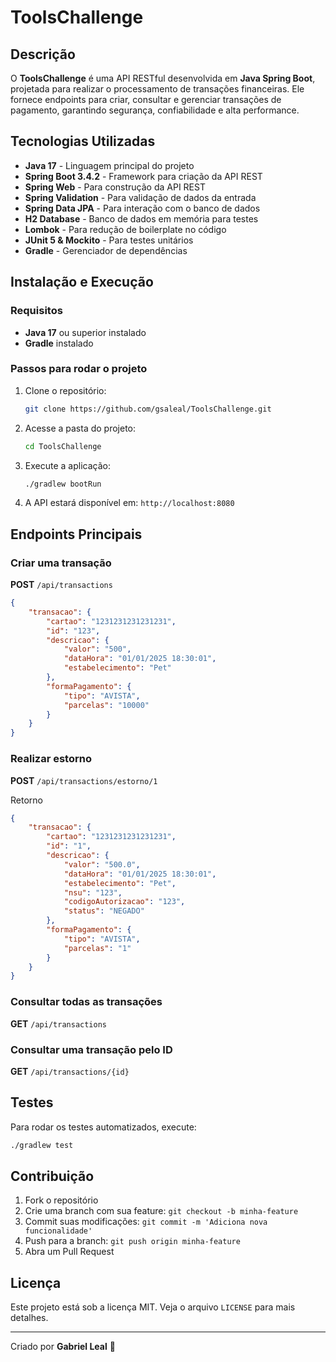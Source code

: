 # ToolsChallenge

## Descrição
O **ToolsChallenge** é uma API RESTful desenvolvida em **Java Spring Boot**, projetada para realizar o processamento de transações financeiras. Ele fornece endpoints para criar, consultar e gerenciar transações de pagamento, garantindo segurança, confiabilidade e alta performance.

## Tecnologias Utilizadas

- **Java 17** - Linguagem principal do projeto
- **Spring Boot 3.4.2** - Framework para criação da API REST
- **Spring Web** - Para construção da API REST
- **Spring Validation** - Para validação de dados da entrada
- **Spring Data JPA** - Para interação com o banco de dados
- **H2 Database** - Banco de dados em memória para testes
- **Lombok** - Para redução de boilerplate no código
- **JUnit 5 & Mockito** - Para testes unitários
- **Gradle** - Gerenciador de dependências

## Instalação e Execução

### **Requisitos**
- **Java 17** ou superior instalado
- **Gradle** instalado

### **Passos para rodar o projeto**

1. Clone o repositório:
   ```sh
   git clone https://github.com/gsaleal/ToolsChallenge.git
   ```

2. Acesse a pasta do projeto:
   ```sh
   cd ToolsChallenge
   ```

3. Execute a aplicação:
   ```sh
   ./gradlew bootRun
   ```

4. A API estará disponível em: `http://localhost:8080`

## Endpoints Principais

### **Criar uma transação**
**POST** `/api/transactions`
```json
{
	"transacao": {
		"cartao": "1231231231231231",
		"id": "123",
		"descricao": {
			"valor": "500",
			"dataHora": "01/01/2025 18:30:01",
			"estabelecimento": "Pet"
		},
		"formaPagamento": {
			"tipo": "AVISTA",
			"parcelas": "10000"
		}
	}
}
```

### **Realizar estorno**
**POST** `/api/transactions/estorno/1`

Retorno
```json
{
    "transacao": {
        "cartao": "1231231231231231",
        "id": "1",
        "descricao": {
            "valor": "500.0",
            "dataHora": "01/01/2025 18:30:01",
            "estabelecimento": "Pet",
            "nsu": "123",
            "codigoAutorizacao": "123",
            "status": "NEGADO"
        },
        "formaPagamento": {
            "tipo": "AVISTA",
            "parcelas": "1"
        }
    }
}
```

### **Consultar todas as transações**
**GET** `/api/transactions`


### **Consultar uma transação pelo ID**
**GET** `/api/transactions/{id}`

## Testes
Para rodar os testes automatizados, execute:
```sh
./gradlew test
```

## Contribuição
1. Fork o repositório
2. Crie uma branch com sua feature: `git checkout -b minha-feature`
3. Commit suas modificações: `git commit -m 'Adiciona nova funcionalidade'`
4. Push para a branch: `git push origin minha-feature`
5. Abra um Pull Request

## Licença
Este projeto está sob a licença MIT. Veja o arquivo `LICENSE` para mais detalhes.

---
Criado por **Gabriel Leal** 🚀

